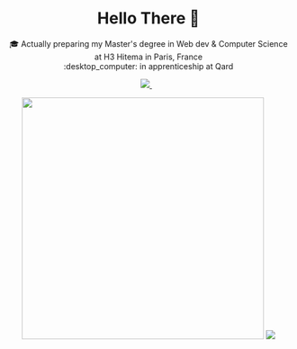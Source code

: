 <h1 align='center'>
  Hello There 👋
</h1>

<p align='center'>
  🎓 Actually preparing my Master's degree in Web dev & Computer Science at H3 Hitema in Paris, France
  <br>
  :desktop_computer: in apprenticeship at Qard
</p>


<p align='center'>
  <a href="https://www.linkedin.com/in/edouard-quilliou/">
    <img src="https://img.shields.io/badge/linkedin-%230077B5.svg?&style=for-the-badge&logo=linkedin&logoColor=white" />
  </a>&nbsp;&nbsp;
</p>

<p align='center'>
  <a href="#"><img src="https://github-readme-stats.vercel.app/api?username=EdouardQ&show_icons=true&count_private=true" width="430"></a>
  <a href="#"><img src="https://github-readme-stats.vercel.app/api/top-langs/?username=EdouardQ&count_private=true&show_icons=true&layout=compact&langs_count=6"></a>
</p>
<!--
<p align='center'>
  <a href="#"><img src="https://badges.pufler.dev/visits/EdouardQ/EdouardQ"></a>
</p>

<!--

Here are some ideas to get you started:

- 🔭 I’m currently working on ...
- 🌱 I’m currently learning ...
- 👯 I’m looking to collaborate on ...
- 🤔 I’m looking for help with ...
- 💬 Ask me about ...
- 📫 How to reach me: ...
- 😄 Pronouns: ...
- ⚡ Fun fact: ...
- 🌩️ 
-->
